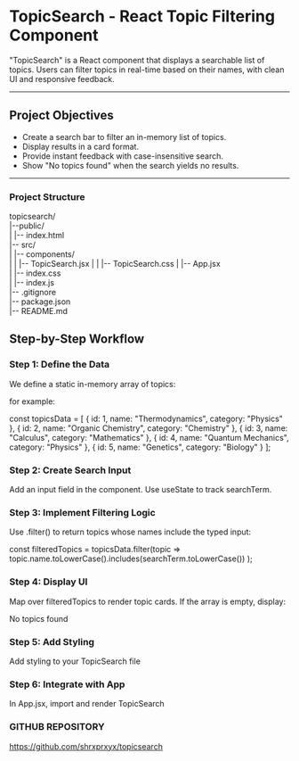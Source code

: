 # TopicSearch - React Topic Filtering Component

"TopicSearch" is a React component that displays a searchable list of topics. Users can filter topics in real-time based on their names, with clean UI and responsive feedback.

---

## Project Objectives

- Create a search bar to filter an in-memory list of topics.
- Display results in a card format.
- Provide instant feedback with case-insensitive search.
- Show "No topics found" when the search yields no results.

---

### Project Structure

topicsearch/              
|--public/                
|   |-- index.html       
|-- src/                   
|   |-- components/      
|   |  |-- TopicSearch.jsx
|   |  |-- TopicSearch.css
|   |-- App.jsx           
|   |-- index.css          
|   |-- index.js          
|-- .gitignore            
|-- package.json          
|-- README.md              

## Step-by-Step Workflow

### Step 1: Define the Data

We define a static in-memory array of topics:

for example:

const topicsData = [
  { id: 1, name: "Thermodynamics", category: "Physics" },
  { id: 2, name: "Organic Chemistry", category: "Chemistry" },
  { id: 3, name: "Calculus", category: "Mathematics" },
  { id: 4, name: "Quantum Mechanics", category: "Physics" },
  { id: 5, name: "Genetics", category: "Biology" }
];

### Step 2: Create Search Input

Add an input field in the component. Use useState to track searchTerm.

### Step 3: Implement Filtering Logic

Use .filter() to return topics whose names include the typed input:

const filteredTopics = topicsData.filter(topic =>
  topic.name.toLowerCase().includes(searchTerm.toLowerCase())
);

### Step 4: Display UI

Map over filteredTopics to render topic cards. If the array is empty, display:

<div className="no-results">No topics found</div>

### Step 5: Add Styling

Add styling to your TopicSearch file 

### Step 6: Integrate with App

In App.jsx, import and render TopicSearch

### GITHUB REPOSITORY

https://github.com/shrxprxyx/topicsearch
